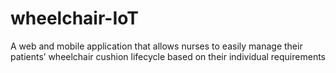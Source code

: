 # wheelchair-IoT
A web and mobile application that allows nurses to easily manage their patients’ wheelchair cushion lifecycle based on their individual requirements
